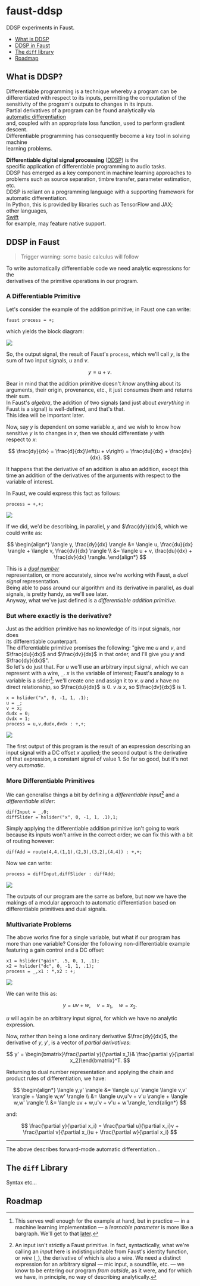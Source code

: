 # faust-ddsp

DDSP experiments in Faust.

- [What is DDSP](#what-is-ddsp)
- [DDSP in Faust](#ddsp-in-faust)
- [The `diff` library](#the-diff-library)
- [Roadmap](#roadmap)

## What is DDSP?

Differentiable programming is a technique whereby a program can be    
differentiated with respect to its inputs, permitting the computation of the    
sensitivity of the program's outputs to changes in its inputs.    
Partial derivatives of a program can be found analytically via    
[automatic differentiation](https://en.wikipedia.org/wiki/Automatic_differentiation)    
and, coupled with an appropriate loss function, used to perform gradient    
descent.    
Differentiable programming has consequently become a key tool in solving machine    
learning problems.

**Differentiable digital signal processing**
([DDSP](https://intro2ddsp.github.io/background/what-is-ddsp.html)) is the    
specific application of differentiable programming to audio tasks.    
DDSP has emerged as a key component in machine learning approaches to    
problems such as source separation, timbre transfer, parameter estimation, etc.    
DDSP is reliant on a programming language with a supporting framework for    
automatic differentiation.    
In Python, this is provided by libraries such as TensorFlow and JAX;    
other languages,    
[Swift](https://github.com/apple/swift/blob/main/docs/DifferentiableProgramming.md)    
for example, may feature native support.

## DDSP in Faust

> Trigger warning: some basic calculus will follow

To write automatically differentiable code we need analytic expressions for the    
derivatives of the primitive operations in our program.

### A Differentiable Primitive

Let's consider the example of the addition primitive; in Faust one can write:

```
faust process = +;
```   

which yields the block diagram:

![](./images/add.svg)

So, the output signal, the result of Faust's `process`, which we'll call $y$, is
the sum of two input signals, $u$ and $v$.

$$y = u + v.$$

Bear in mind that the addition primitive doesn't *know* anything about its     
arguments, their origin, provenance, etc., it just consumes them and returns   
their sum.  
In Faust's *algebra*, the addition of two signals (and just about *everything* 
in Faust is a signal) is well-defined, and that's that.  
This idea will be important later.

Now, say $y$ is dependent on some variable $x$, and we wish to know how     
sensitive $y$ is to changes in $x$, then we should differentiate $y$ with     
respect to $x$:

$$     
\frac{dy}{dx} = \frac{d}{dx}\left(u + v\right) = \frac{du}{dx} + \frac{dv}{dx}.    
$$

It happens that the derivative of an addition is also an addition, except this     
time an addition of the derivatives of the arguments with respect to the   
variable of interest.

In Faust, we could express this fact as follows:

```faust 
process = +,+; 
```   

![](./images/dualadd.svg)

If we did, we'd be describing, in parallel, $y$ and $\frac{dy}{dx}$, which we    
could write as:

$$    
\begin{align*}    
\langle y, \frac{dy}{dx} \rangle     
&= \langle u, \frac{du}{dx} \rangle + \langle v, \frac{dv}{dx} \rangle \\  
&= \langle u + v, \frac{du}{dx} + \frac{dv}{dx} \rangle.
\end{align*}
$$

This is a [*dual number*](https://en.wikipedia.org/wiki/Dual_number)  
representation, or more accurately, since we're working with Faust, a *dual  
signal* representation.  
Being able to pass around our algorithm and its derivative in parallel, as dual  
signals, is pretty handy, as we'll see later.  
Anyway, what we've just defined is a *differentiable addition primitive*.

### But where exactly is the derivative?

Just as the addition primitive has no knowledge of its input signals, nor does    
its differentiable counterpart.    
The differentiable primitive promises the following: "give me $u$ and $v$, and     
$\frac{du}{dx}$ and $\frac{dv}{dx}$ in that order, and I'll give you $y$ and   
$\frac{dy}{dx}$".  
So let's do just that.
For $u$ we'll use an arbitrary input signal, which we can represent with a wire,
`_`.
$x$ is the variable of interest; Faust's analogy to a variable is a slider[^1];
we'll create one and assign it to $v$.
$u$ and $x$ have no direct relationship, so $\frac{du}{dx}$ is $0$.
$v$ *is* $x$, so $\frac{dv}{dx}$ is $1$.

[^1]: This serves well enough for the example at hand, but in practice &mdash;
in a machine learning implementation &mdash; a *learnable parameter* is more 
like a bargraph. We'll get to that [later](#blahblah).

```faust  
x = hslider("x", 0, -1, 1, .1);  
u = _;  
v = x;  
dudx = 0;  
dvdx = 1;  
process = u,v,dudx,dvdx : +,+;
```

![](./images/dc1.svg)

The first output of this program is the result of an expression describing an
input signal with a DC offset $x$ applied;
the second output is the derivative of that expression, a constant signal of 
value $1$.
So far so good, but it's not very *automatic*.

### More Differentiable Primitives

We can generalise things a bit by defining a *differentiable input*[^2] and a 
*differentiable slider*:

[^2]: An input isn't strictly a Faust primitive. 
In fact, syntactically, what we're calling an *input* here is indistinguishable 
from Faust's identity function, or *wire* (`_`), the derivative of which is also
a wire. 
We need a distinct expression for an arbitrary signal &mdash; mic input, a 
soundfile, etc. &mdash; we know to be entering our program *from outside*, as it
were, and for which we have, in principle, no way of describing analytically.

```faust
diffInput = _,0;
diffSlider = hslider("x", 0, -1, 1, .1),1;
```

Simply applying the differentiable addition primitive isn't going to work 
because its inputs won't arrive in the correct order; we can fix this with a bit
of routing however:

```faust
diffAdd = route(4,4,(1,1),(2,3),(3,2),(4,4)) : +,+;
```

Now we can write:

```faust
process = diffInput,diffSlider : diffAdd;
```
![](./images/dc2.svg)

The outputs of our program are the same as before, but now we have the makings
of a modular approach to automatic differentiation based on differentiable
primitives and dual signals.

### Multivariate Problems

The above works fine for a single variable, but what if our program has more 
than one variable?
Consider the following non-differentiable example featuring a gain control and
a DC offset:

```faust
x1 = hslider("gain", .5, 0, 1, .1);
x2 = hslider("dc", 0, -1, 1, .1);
process = _,x1 : *,x2 : +;
```
![](./images/gaindc1.svg)

We can write this as:

$$
y = uv + w, \quad v = x_1, \quad w = x_2.
$$

$u$ will again be an arbitrary input signal, for which we have no analytic 
expression.

Now, rather than being a lone ordinary derivative $\frac{dy}{dx}$, the 
derivative of $y$, $y'$, is a vector of *partial derivatives*:

$$
y' = \begin{bmatrix}\frac{\partial y}{\partial x_1}&
\frac{\partial y}{\partial x_2}\end{bmatrix}^T.
$$

Returning to dual number representation and applying the chain and product rules
of differentiation, we have:

$$
\begin{align*}
\langle y,y' \rangle &= 
    \langle u,u' \rangle \langle v,v' \rangle + \langle w,w' \rangle \\ 
                     &= \langle uv,u'v + v'u \rangle + \langle w,w' \rangle \\
                     &= \langle uv + w,u'v + v'u + w'\rangle,
\end{align*}
$$

and:

$$
\frac{\partial y}{\partial x_i} = \frac{\partial u}{\partial x_i}v +
\frac{\partial v}{\partial x_i}u +
\frac{\partial w}{\partial x_i}
$$

---   

The above describes forward-mode automatic differentiation...

## The `diff` Library

Syntax etc...

## Roadmap
